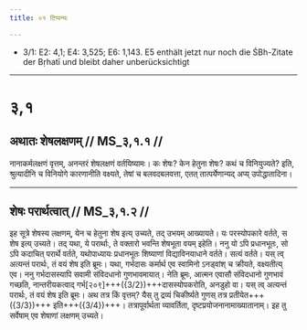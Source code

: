 ```yaml
---
title: ०१ टिप्पन्यः

---
```

- 3/1: E2: 4,1; E4: 3,525; E6: 1,143. E5 enthält jetzt nur noch die ŚBh-Zitate der Bṛhatī und bleibt daher unberücksichtigt

____________________________________________


# ३,१

## अथातः शेषलक्षणम् // MS_३,१.१ //

नानाकर्मलक्षणं वृत्तम्, अनन्तरं शेषलक्षणं वर्तयिष्यामः। कः शेषः? केन हेतुना शेषः? कथं च विनियुज्यते? इति, श्रुत्यादीनि च विनियोगे कारणानीति वक्ष्यते, तेषां च बलवदबलवत्ता, एतत् तात्पर्येणान्यद् अप्य् उपोद्धातादिना।


____________________________________________


## शेषः परार्थत्वात् // MS_३,१.२ //

इह सूत्रे शेषस्य लक्षणम्, येन च हेतुना शेष इत्य् उच्यते, तद् उभयम् आख्यायते। यः परस्योपकारे वर्तते, स शेष इत्य् उच्यते। तद् यथा, ये परार्थाः, ते वक्तारो भवन्ति शेषभूता वयम् इहेति। ननु यो ऽपि प्रधानभूतः, सो ऽपि कदाचित् परार्थे वर्तते, यथोपाध्यायः प्रधानभूतः शिष्याणां विद्याविनयाधाने वर्तते। सत्यं वर्तते। यस् त्व् अत्यन्तं परार्थः, तं वयं शेष इति ब्रूमः। यथा, गर्भदासः कर्मार्थ एव स्वामिनो ऽनड्वांश् च क्रीयते, वक्ष्यतीत्य् एव। ननु गर्भदासस्यापि सवामी संविदधानो गुणभावमायात्। नेति ब्रूमः, आत्मन एवासौ संविदधानो गुणभावं गच्छति, नान्तरीयकत्वाद् गर्भ[२०९]+++({3/2})+++दासस्योपकरोति, अनडुहो वा। यस् त्व् अत्यन्तं परार्थः, तं वयं शेष इति ब्रूमः।
अथ तत्र किं वृत्तम्? यैस् तु द्रव्यं चिकीर्ष्यते गुणस् तत्र प्रतीयेत+++({3/3})+++ इति+++({3/4})+++। तत्रापूर्वार्थता व्यावर्तिता, दृष्टप्रयोजनानामाख्यातानाम्। इह तु सर्वेषाम् एव शेषाणां लक्षणम् उच्यते।
